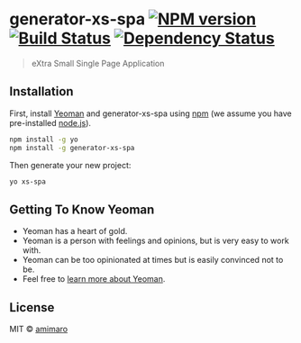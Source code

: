 # generator-xs-spa [![NPM version][npm-image]][npm-url] [![Build Status][travis-image]][travis-url] [![Dependency Status][daviddm-image]][daviddm-url]
> eXtra Small Single Page Application

## Installation

First, install [Yeoman](http://yeoman.io) and generator-xs-spa using [npm](https://www.npmjs.com/) (we assume you have pre-installed [node.js](https://nodejs.org/)).

```bash
npm install -g yo
npm install -g generator-xs-spa
```

Then generate your new project:

```bash
yo xs-spa
```

## Getting To Know Yeoman

 * Yeoman has a heart of gold.
 * Yeoman is a person with feelings and opinions, but is very easy to work with.
 * Yeoman can be too opinionated at times but is easily convinced not to be.
 * Feel free to [learn more about Yeoman](http://yeoman.io/).

## License

MIT © [amimaro](amimaro.github.io)


[npm-image]: https://badge.fury.io/js/generator-xs-spa.svg
[npm-url]: https://npmjs.org/package/generator-xs-spa
[travis-image]: https://travis-ci.org/amimaro/generator-xs-spa.svg?branch=master
[travis-url]: https://travis-ci.org/amimaro/generator-xs-spa
[daviddm-image]: https://david-dm.org/amimaro/generator-xs-spa.svg?theme=shields.io
[daviddm-url]: https://david-dm.org/amimaro/generator-xs-spa
